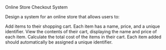 Online Store Checkout System

Design a system for an online store that allows users to:

Add items to their shopping cart. Each item has a name, price, and a unique identifier.
View the contents of their cart, displaying the name and price of each item.
Calculate the total cost of the items in their cart.
Each item added should automatically be assigned a unique identifier.